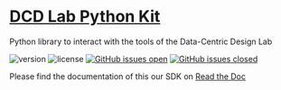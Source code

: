 # [DCD Lab Python Kit](https://datacentricdesign.org/tools/sdk-python/)

Python library to interact with the tools of the Data-Centric Design Lab

![version](https://img.shields.io/badge/version-0.1.9-blue.svg)
![license](https://img.shields.io/badge/license-MIT-blue.svg)
[![GitHub issues open](https://img.shields.io/github/issues/datacentricdesign/dcd-sdk-python.svg?maxAge=2592000)]()
[![GitHub issues closed](https://img.shields.io/github/issues-closed-raw/datacentricdesign/dcd-sdk-python.svg?maxAge=2592000)]()

Please find the documentation of this our SDK on [Read the Doc](https://dcd-lab-python-kit.readthedocs.io/en/master/)
